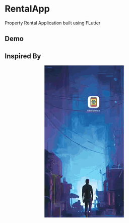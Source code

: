 # RentalApp

Property Rental Application built using FLutter

## Demo

## Inspired By

<p align="center">
<img src="https://raw.githubusercontent.com/Sagarpoudel122/AttendanceSystem/master/demo/demo.gif"/>
</p>
